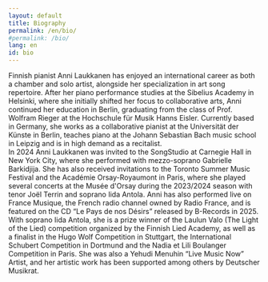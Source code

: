 ```yaml
---
layout: default
title: Biography
permalink: /en/bio/
#permalink: /bio/
lang: en
id: bio
---
```


Finnish pianist Anni Laukkanen has enjoyed an international career as both a chamber and solo artist, alongside her specialization in art song repertoire. After her piano performance studies at the Sibelius Academy in Helsinki, where she initially shifted her focus to collaborative arts, Anni continued her education in Berlin, graduating from the class of Prof. Wolfram Rieger at the Hochschule für Musik Hanns Eisler. Currently based in Germany, she works as a collaborative pianist at the Universität der Künste in Berlin, teaches piano at the Johann Sebastian Bach music school in Leipzig and is in high demand as a recitalist.  
In 2024 Anni Laukkanen was invited to the SongStudio at Carnegie Hall in New York City, where she performed with mezzo-soprano Gabrielle Barkidjija. She has also received invitations to the Toronto Summer Music Festival and the Académie Orsay-Royaumont in Paris, where she played several concerts at the Musée d'Orsay during the 2023/2024 season with tenor Joël Terrin and soprano Iida Antola. Anni has also performed live on France Musique, the French radio channel owned by Radio France, and is featured on the CD “Le Pays de nos Désirs” released by B-Records in 2025.  
With soprano Iida Antola, she is a prize winner of the Laulun Valo (The Light of the Lied) competition organized by the Finnish Lied Academy, as well as a finalist in the Hugo Wolf Competition in Stuttgart, the International Schubert Competition in Dortmund and the Nadia et Lili Boulanger Competition in Paris. She was also a Yehudi Menuhin “Live Music Now” Artist, and her artistic work has been supported among others by Deutscher Musikrat.




